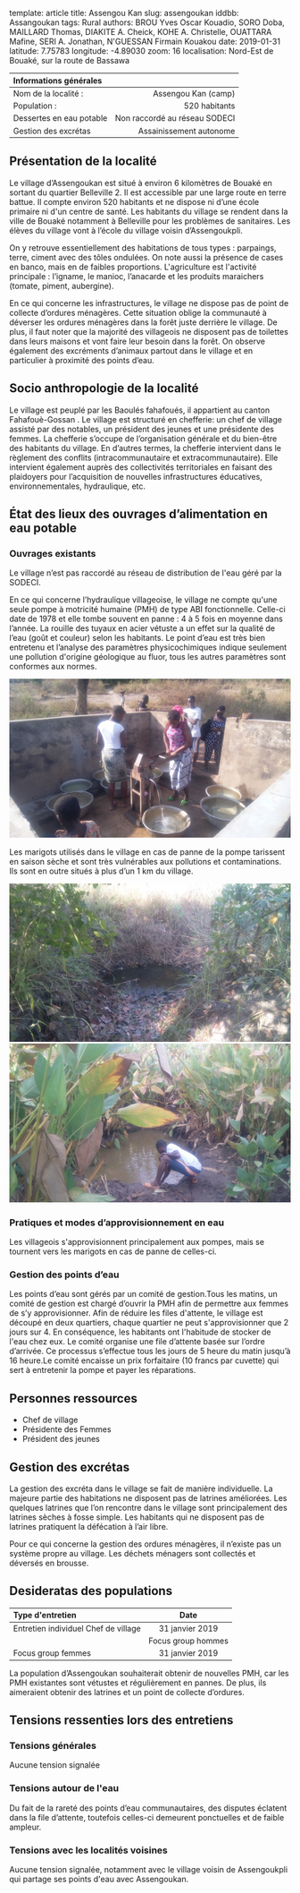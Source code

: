 template: article
title: Assengou Kan
slug: assengoukan
iddbb: Assangoukan
tags: Rural
authors: BROU Yves Oscar Kouadio, SORO Doba, MAILLARD Thomas, DIAKITE A. Cheick, KOHE A. Christelle, OUATTARA Mafine, SERI A. Jonathan, N'GUESSAN Firmain Kouakou
date: 2019-01-31
latitude:  7.75783 
longitude: -4.89030
zoom: 16
localisation: Nord-Est de Bouaké, sur la route de Bassawa




|Informations générales||
|:--|--:|
| Nom de la localité : | Assengou Kan (camp) | 
| Population : | 520 habitants | 
| Dessertes en eau potable | Non raccordé au réseau SODECI | 
| Gestion des excrétas | Assainissement autonome | 





## Présentation de la localité
Le village d’Assengoukan est situé à environ 6 kilomètres de Bouaké en sortant du quartier Belleville 2. Il est accessible par une large route en terre battue. Il compte environ 520 habitants et ne dispose ni d’une école primaire ni d'un centre de santé. Les habitants du village se rendent dans la ville de Bouaké notamment à Belleville pour les problèmes de sanitaires. Les élèves du village vont à l’école du village voisin d’Assengoukpli.


On y retrouve essentiellement des habitations de tous types : parpaings, terre, ciment avec des tôles ondulées. On note aussi la présence de cases en banco, mais en de faibles proportions. L'agriculture est l'activité principale : l’igname, le manioc, l’anacarde et les produits maraichers (tomate, piment, aubergine).


En ce qui concerne les infrastructures, le village ne dispose pas de point de collecte d’ordures ménagères. Cette situation oblige la communauté à  déverser les ordures ménagères dans la forêt juste derrière le village. De plus, il faut noter que la majorité des villageois ne disposent pas de toilettes dans leurs maisons et vont faire leur besoin dans la forêt. On observe également des excréments d’animaux partout dans le village et en particulier à proximité des points d’eau.

## Socio anthropologie de la localité 


Le village est peuplé par les Baoulés fahafoués, il appartient au canton Fahafouè-Gossan . Le village est structuré en chefferie: un chef de village  assisté par des notables, un président des jeunes et une présidente des femmes. La chefferie s’occupe de l’organisation générale et du bien-être des habitants du village. En d’autres termes, la chefferie intervient dans le règlement des conflits (intracommunautaire et extracommunautaire). Elle intervient également auprès des collectivités territoriales en faisant des plaidoyers pour l’acquisition de nouvelles infrastructures éducatives, environnementales, hydraulique, etc.


## État des lieux des ouvrages d’alimentation en eau potable

### Ouvrages existants
Le village n’est pas raccordé au réseau de distribution de l'eau géré par la SODECI.


En ce qui concerne l’hydraulique villageoise, le village ne compte qu'une seule pompe à motricité humaine  (PMH) de type ABI  fonctionnelle. Celle-ci date de 1978 et elle tombe souvent en panne : 4 à 5 fois en moyenne dans l’année. La rouille des tuyaux en acier vétuste a un effet sur la qualité de l’eau (goût et couleur) selon les habitants. Le point d’eau est très bien entretenu et l’analyse des paramètres physicochimiques indique seulement une pollution d'origine géologique au fluor, tous les autres paramètres sont conformes aux normes.


 ![PMH](images/assengoukan3.jpg "PMH")


Les marigots utilisés dans le village en cas de panne de la pompe tarissent en saison sèche et sont très vulnérables aux pollutions et contaminations. Ils sont en outre situés à plus d’un 1 km du village.

![marigot](images/assengoukan1.jpg "marigot")
![marigot](images/assengoukan2.jpg "marigot")


### Pratiques et modes d’approvisionnement en eau


Les villageois s'approvisionnent principalement aux pompes, mais se tournent vers les marigots en cas de panne de celles-ci.

### Gestion des points d’eau

Les points d’eau sont gérés par un comité de gestion.Tous les matins, un comité de gestion est chargé d’ouvrir la PMH afin de permettre aux femmes de s’y approvisionner. Afin de réduire les files d'attente, le village est découpé en deux quartiers, chaque quartier ne peut s'approvisionner que 2 jours sur 4. En conséquence, les habitants ont l'habitude de stocker de l'eau chez eux. Le comité organise une file d’attente basée sur l’ordre d’arrivée. Ce processus s’effectue tous les jours de 5 heure du matin jusqu’à 16 heure.Le comité encaisse un prix forfaitaire (10 francs  par cuvette) qui sert à entretenir la pompe et payer les réparations.




## Personnes ressources


* Chef de village 
* Présidente des Femmes                                
* Président des jeunes

## Gestion des excrétas

La gestion des excréta dans le village se fait de manière individuelle. La majeure partie des habitations ne disposent pas de latrines améliorées. Les quelques latrines que l’on rencontre dans le village sont principalement des latrines sèches à fosse simple. Les habitants qui ne disposent pas de latrines pratiquent la défécation à l’air libre. 


Pour ce qui concerne la gestion des ordures ménagères, il n’existe pas un système propre au village. Les déchets ménagers sont collectés et déversés en brousse. 

## Desideratas des populations
| Type d'entretien | Date | 
| :-- | :--: | 
| Entretien individuel Chef de village|31 janvier 2019| 
|| Focus group hommes |31 janvier 2019| 
| Focus group femmes |31 janvier 2019| 


La population d’Assengoukan souhaiterait obtenir de nouvelles PMH, car les PMH existantes sont vétustes et régulièrement en pannes. De plus, ils aimeraient obtenir des latrines et un point de collecte d’ordures.

## Tensions ressenties lors des entretiens

### Tensions générales
Aucune tension signalée

### Tensions autour de l'eau
Du fait de la rareté des points d’eau communautaires, des disputes éclatent dans la file d’attente, toutefois celles-ci demeurent ponctuelles et de faible ampleur.

### Tensions avec les localités voisines
Aucune tension signalée, notamment avec le village voisin de Assengoukpli qui partage ses points d'eau avec Assengoukan.
